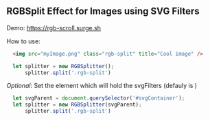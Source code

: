 ## RGBSplit Effect for Images using SVG Filters
Demo: https://rgb-scroll.surge.sh


How to use:
```HTML
  <img src="myImage.png" class="rgb-split" title="Cool image" />
```

```JavaScript
  let splitter = new RGBSplitter();
      splitter.split('.rgb-split')
```

*Optional*: Set the element which will hold the svgFilters (defauly is <body>)

```JavaScript
  let svgParent = document.querySelector('#svgContainer');
  let splitter = new RGBSplitter(svgParent);
      splitter.split('.rgb-split')
```
